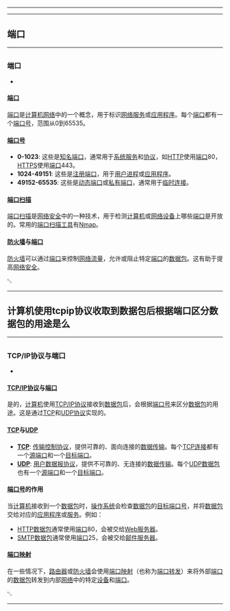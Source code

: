# 
___
___
## 端口
___
## 
### 端口
- 

#### [端口](https://zh.wikipedia.org/wiki/端口)

[端口](https://zh.wikipedia.org/wiki/端口)是[计算机网络](https://zh.wikipedia.org/wiki/计算机网络)中的一个概念，用于标识[网络服务](https://zh.wikipedia.org/wiki/网络服务)或[应用程序](https://zh.wikipedia.org/wiki/应用程序)。每个[端口](https://zh.wikipedia.org/wiki/端口)都有一个[端口号](https://zh.wikipedia.org/wiki/端口号)，范围从0到65535。

#### [端口号](https://zh.wikipedia.org/wiki/端口号)

- **0-1023**: 这些是[知名端口](https://zh.wikipedia.org/wiki/知名端口)，通常用于[系统服务](https://zh.wikipedia.org/wiki/系统服务)和[协议](https://zh.wikipedia.org/wiki/协议)，如[HTTP](https://zh.wikipedia.org/wiki/HTTP)使用[端口](https://zh.wikipedia.org/wiki/端口)80，[HTTPS](https://zh.wikipedia.org/wiki/HTTPS)使用[端口](https://zh.wikipedia.org/wiki/端口)443。
- **1024-49151**: 这些是[注册端口](https://zh.wikipedia.org/wiki/注册端口)，用于[用户进程](https://zh.wikipedia.org/wiki/用户进程)或[应用程序](https://zh.wikipedia.org/wiki/应用程序)。
- **49152-65535**: 这些是[动态端口](https://zh.wikipedia.org/wiki/动态端口)或[私有端口](https://zh.wikipedia.org/wiki/私有端口)，通常用于[临时连接](https://zh.wikipedia.org/wiki/临时连接)。

#### [端口扫描](https://zh.wikipedia.org/wiki/端口扫描)

[端口扫描](https://zh.wikipedia.org/wiki/端口扫描)是[网络安全](https://zh.wikipedia.org/wiki/网络安全)中的一种技术，用于检测[计算机](https://zh.wikipedia.org/wiki/计算机)或[网络设备](https://zh.wikipedia.org/wiki/网络设备)上哪些[端口](https://zh.wikipedia.org/wiki/端口)是开放的。常用的[端口扫描工具](https://zh.wikipedia.org/wiki/端口扫描工具)有[Nmap](https://nmap.org/)。

#### [防火墙](https://zh.wikipedia.org/wiki/防火墙)与[端口](https://zh.wikipedia.org/wiki/端口)

[防火墙](https://zh.wikipedia.org/wiki/防火墙)可以通过[端口](https://zh.wikipedia.org/wiki/端口)来控制[网络流量](https://zh.wikipedia.org/wiki/网络流量)，允许或阻止特定[端口](https://zh.wikipedia.org/wiki/端口)的[数据包](https://zh.wikipedia.org/wiki/数据包)。这有助于提高[网络安全](https://zh.wikipedia.org/wiki/网络安全)。

␃
___
## 计算机使用tcpip协议收取到数据包后根据端口区分数据包的用途是么
___
## 
### TCP/IP协议与端口
- 

#### [TCP/IP协议](https://zh.wikipedia.org/wiki/TCP/IP协议)与[端口](https://zh.wikipedia.org/wiki/端口)

是的，[计算机](https://zh.wikipedia.org/wiki/计算机)使用[TCP/IP协议](https://zh.wikipedia.org/wiki/TCP/IP协议)接收到[数据包](https://zh.wikipedia.org/wiki/数据包)后，会根据[端口号](https://zh.wikipedia.org/wiki/端口号)来区分[数据包](https://zh.wikipedia.org/wiki/数据包)的用途。这是通过[TCP](https://zh.wikipedia.org/wiki/TCP)和[UDP](https://zh.wikipedia.org/wiki/UDP)[协议](https://zh.wikipedia.org/wiki/协议)实现的。

#### [TCP](https://zh.wikipedia.org/wiki/TCP)与[UDP](https://zh.wikipedia.org/wiki/UDP)

- **[TCP](https://zh.wikipedia.org/wiki/TCP)**: [传输控制协议](https://zh.wikipedia.org/wiki/传输控制协议)，提供可靠的、面向连接的[数据传输](https://zh.wikipedia.org/wiki/数据传输)。每个[TCP连接](https://zh.wikipedia.org/wiki/TCP连接)都有一个[源端口](https://zh.wikipedia.org/wiki/源端口)和一个[目标端口](https://zh.wikipedia.org/wiki/目标端口)。
- **[UDP](https://zh.wikipedia.org/wiki/UDP)**: [用户数据报协议](https://zh.wikipedia.org/wiki/用户数据报协议)，提供不可靠的、无连接的[数据传输](https://zh.wikipedia.org/wiki/数据传输)。每个[UDP数据包](https://zh.wikipedia.org/wiki/UDP数据包)也有一个[源端口](https://zh.wikipedia.org/wiki/源端口)和一个[目标端口](https://zh.wikipedia.org/wiki/目标端口)。

#### [端口号](https://zh.wikipedia.org/wiki/端口号)的作用

当[计算机](https://zh.wikipedia.org/wiki/计算机)接收到一个[数据包](https://zh.wikipedia.org/wiki/数据包)时，[操作系统](https://zh.wikipedia.org/wiki/操作系统)会检查[数据包](https://zh.wikipedia.org/wiki/数据包)的[目标端口号](https://zh.wikipedia.org/wiki/目标端口号)，并将[数据包](https://zh.wikipedia.org/wiki/数据包)交给对应的[应用程序](https://zh.wikipedia.org/wiki/应用程序)或[服务](https://zh.wikipedia.org/wiki/服务)。例如：

- [HTTP](https://zh.wikipedia.org/wiki/HTTP)[数据包](https://zh.wikipedia.org/wiki/数据包)通常使用[端口](https://zh.wikipedia.org/wiki/端口)80，会被交给[Web服务器](https://zh.wikipedia.org/wiki/Web服务器)。
- [SMTP](https://zh.wikipedia.org/wiki/SMTP)[数据包](https://zh.wikipedia.org/wiki/数据包)通常使用[端口](https://zh.wikipedia.org/wiki/端口)25，会被交给[邮件服务器](https://zh.wikipedia.org/wiki/邮件服务器)。

#### [端口映射](https://zh.wikipedia.org/wiki/端口映射)

在一些情况下，[路由器](https://zh.wikipedia.org/wiki/路由器)或[防火墙](https://zh.wikipedia.org/wiki/防火墙)会使用[端口映射](https://zh.wikipedia.org/wiki/端口映射)（也称为[端口转发](https://zh.wikipedia.org/wiki/端口转发)）来将外部[端口](https://zh.wikipedia.org/wiki/端口)的[数据包](https://zh.wikipedia.org/wiki/数据包)转发到内部[网络](https://zh.wikipedia.org/wiki/网络)中的特定[设备](https://zh.wikipedia.org/wiki/设备)和[端口](https://zh.wikipedia.org/wiki/端口)。

␃
___

